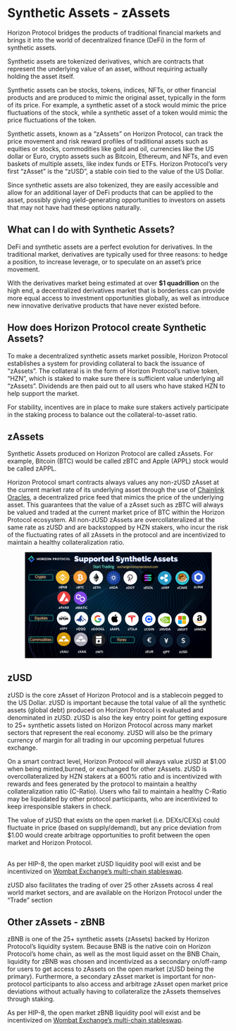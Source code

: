 # Synthetic Assets - zAssets

Horizon Protocol bridges the products of traditional financial markets and brings it into the world of decentralized finance (DeFi) in the form of synthetic assets.

Synthetic assets are tokenized derivatives, which are contracts that represent the underlying value of an asset, without requiring actually holding the asset itself.

Synthetic assets can be stocks, tokens, indices, NFTs, or other financial products and are produced to mimic the original asset, typically in the form of its price. For example, a synthetic asset of a stock would mimic the price fluctuations of the stock, while a synthetic asset of a token would mimic the price fluctuations of the token.

Synthetic assets, known as a “zAssets” on Horizon Protocol, can track the price movement and risk reward profiles of traditional assets such as equities or stocks, commodities like gold and oil, currencies like the US dollar or Euro, crypto assets such as Bitcoin, Ethereum, and NFTs, and even baskets of multiple assets, like index funds or ETFs. Horizon Protocol’s very first “zAsset” is the “zUSD”, a stable coin tied to the value of the US Dollar.

Since synthetic assets are also tokenized, they are easily accessible and allow for an additional layer of DeFi products that can be applied to the asset, possibly giving yield-generating opportunities to investors on assets that may not have had these options naturally.

## What can I do with Synthetic Assets?

DeFi and synthetic assets are a perfect evolution for derivatives. In the traditional market, derivatives are typically used for three reasons: to hedge a position, to increase leverage, or to speculate on an asset’s price movement.

With the derivatives market being estimated at over **$1 quadrillion** on the high end, a decentralized derivatives market that is borderless can provide more equal access to investment opportunities globally, as well as introduce new innovative derivative products that have never existed before.

## How does Horizon Protocol create Synthetic Assets?

To make a decentralized synthetic assets market possible, Horizon Protocol establishes a system for providing collateral to back the issuance of “zAssets”. The collateral is in the form of Horizon Protocol’s native token, “HZN”, which is staked to make sure there is sufficient value underlying all “zAssets”. Dividends are then paid out to all users who have staked HZN to help support the market.

For stability, incentives are in place to make sure stakers actively participate in the staking process to balance out the collateral-to-asset ratio.

## zAssets

Synthetic Assets produced on Horizon Protocol are called zAssets. For example, Bitcoin (BTC) would be called zBTC and Apple (APPL) stock would be called zAPPL.

Horizon Protocol smart contracts always values any non-zUSD zAsset at the current market rate of its underlying asset through the use of [Chainlink Oracles](https://docs.chain.link/data-feeds/price-feeds/addresses/?network=bnb-chain\&page=1), a decentralized price feed that mimics the price of the underlying asset. This guarantees that the value of a zAsset such as zBTC will always be valued and traded at the current market price of BTC within the Horizon Protocol ecosystem. All non-zUSD zAssets are overcollateralized at the same rate as zUSD and are backstopped by HZN stakers, who incur the risk of the fluctuating rates of all zAssets in the protocol and are incentivized to maintain a healthy collateralization ratio.&#x20;

<figure><img src="../.gitbook/assets/List of zAssets.png" alt=""><figcaption></figcaption></figure>

## zUSD <a href="#zusd" id="zusd"></a>

zUSD is the core zAsset of Horizon Protocol and is a stablecoin pegged to the US Dollar. zUSD is important because the total value of all the synthetic assets (global debt) produced on Horizon Protocol is evaluated and denominated in zUSD. zUSD is also the key entry point for getting exposure to 25+ synthetic assets listed on Horizon Protocol across many market sectors that represent the real economy. zUSD will also be the primary currency of margin for all trading in our upcoming perpetual futures exchange.

On a smart contract level, Horizon Protocol​ will always value zUSD at $1.00 when being minted,burned, or exchanged for other zAssets. zUSD is overcollateralized by HZN stakers at a 600% ratio and is incentivized with rewards and fees generated by the protocol to maintain a healthy collateralization ratio (C-Ratio). Users who fail to maintain a healthy C-Ratio may be liquidated by other protocol participants, who are incentivized to keep irresponsible stakers in check.

The value of zUSD that exists on the open market (i.e. DEXs/CEXs) could fluctuate in price (based on supply/demand), but any price deviation from $1.00 would create arbitrage opportunities to profit between the open market and Horizon Protocol.

\
As per HIP-8, the open market zUSD liquidity pool will exist and be incentivized on [Wombat Exchange’s multi-chain stableswap](https://www.wombat.exchange/).

zUSD also facilitates the trading of over 25 other zAssets across 4 real world market sectors, and are available on the Horizon Protocol under the “Trade” section

## Other zAssets - zBNB

zBNB is one of the 25+ synthetic assets (zAssets) backed by Horizon Protocol’s liquidity system. Because BNB is the native coin on Horizon Protocol’s home chain, as well as the most liquid asset on the BNB Chain, liquidity for zBNB was chosen and incentivized as a secondary on/off-ramp for users to get access to zAssets on the open market (zUSD being the primary). Furthermore, a secondary zAsset market is important for non-protocol participants to also access and arbitrage zAsset open market price deviations without actually having to collateralize the zAssets themselves through staking.

As per HIP-8, the open market zBNB liquidity pool will exist and be incentivized on [Wombat Exchange’s multi-chain stableswap](https://www.wombat.exchange/).

